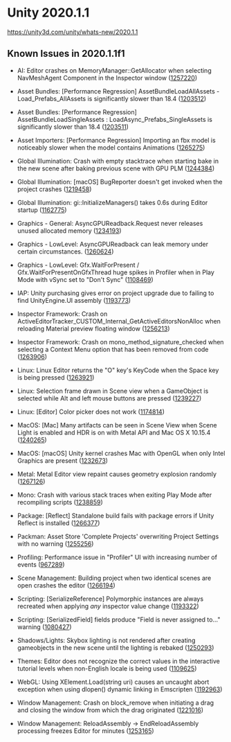 # Unity 2020.1.1
https://unity3d.com/unity/whats-new/2020.1.1

## Known Issues in 2020.1.1f1

<ul>
<li><p>AI: Editor crashes on MemoryManager::GetAllocator when selecting NavMeshAgent Component in the Inspector window (<a href="https://issuetracker.unity3d.com/issues/editor-crashes-on-memorymanager-getallocator-when-selecting-navmeshagent-component-in-the-inspector-window">1257220</a>)</p></li>
<li><p>Asset Bundles: [Performance Regression] AssetBundleLoadAllAssets - Load_Prefabs_AllAssets is significantly slower than 18.4 (<a href="https://issuetracker.unity3d.com/issues/performance-regression-assetbundleloadallassets-load-prefabs-allassets-is-significantly-slower-than-18-dot-4">1203512</a>)</p></li>
<li><p>Asset Bundles: [Performance Regression] AssetBundleLoadSingleAssets : LoadAsync_Prefabs_SingleAssets is significantly slower than 18.4 (<a href="https://issuetracker.unity3d.com/issues/assetbundleloadsingleassets-loadasync-prefabs-singleassets-is-significantly-slower-than-18-dot-4">1203511</a>)</p></li>
<li><p>Asset Importers: [Performance Regression] Importing an fbx model is noticeably slower when the model contains Animations (<a href="https://issuetracker.unity3d.com/issues/performance-regression-importing-an-fbx-model-is-noticeably-slower-when-the-model-contains-animations">1265275</a>)</p></li>
<li><p>Global Illumination: Crash with empty stacktrace when starting bake in the new scene after baking previous scene with GPU PLM (<a href="https://issuetracker.unity3d.com/issues/crash-with-empty-stacktrace-when-starting-bake-in-the-new-scene-after-baking-previous-scene-with-gpu-plm">1244384</a>)</p></li>
<li><p>Global Illumination: [macOS] BugReporter doesn't get invoked when the project crashes (<a href="https://issuetracker.unity3d.com/issues/macos-bugreporter-doesnt-get-invoked-when-the-project-crashes">1219458</a>)</p></li>
<li><p>Global Illumination: gi::InitializeManagers() takes 0.6s during Editor startup (<a href="https://issuetracker.unity3d.com/issues/gi-initializemanagers-takes-0-dot-4s-during-editor-startup">1162775</a>)</p></li>
<li><p>Graphics - General: AsyncGPUReadback.Request never releases unused allocated memory (<a href="https://issuetracker.unity3d.com/issues/asyncgpureadback-dot-request-never-releases-unused-allocated-memory">1234193</a>)</p></li>
<li><p>Graphics - LowLevel: AsyncGPUReadback can leak memory under certain circumstances. (<a href="https://issuetracker.unity3d.com/issues/asyncgpureadback-can-leak-memory-under-certain-circumstances">1260624</a>)</p></li>
<li><p>Graphics - LowLevel: Gfx.WaitForPresent / Gfx.WaitForPresentOnGfxThread huge spikes in Profiler when in Play Mode with vSync set to "Don't Sync" (<a href="https://issuetracker.unity3d.com/issues/gfx-dot-waitforpresent-huge-spikes-in-profiler-when-vsync-is-off">1108469</a>)</p></li>
<li><p>IAP: Unity purchasing gives error on project upgrade due to failing to find UnityEngine.UI assembly (<a href="https://issuetracker.unity3d.com/issues/unity-purchasing-fails-to-load-due-to-failing-to-find-unityengine-dot-ui-assembly">1193773</a>)</p></li>
<li><p>Inspector Framework: Crash on ActiveEditorTracker_CUSTOM_Internal_GetActiveEditorsNonAlloc when reloading Material preview floating window (<a href="https://issuetracker.unity3d.com/issues/crash-on-activeeditortracker-custom-internal-getactiveeditorsnonalloc-when-reloading-material-preview-floating-window">1256213</a>)</p></li>
<li><p>Inspector Framework: Crash on mono_method_signature_checked when selecting a Context Menu option that has been removed from code (<a href="https://issuetracker.unity3d.com/issues/crash-on-mono-method-signature-checked-when-selecting-a-context-menu-option-that-has-been-removed-from-code">1263906</a>)</p></li>
<li><p>Linux: Linux Editor returns the "O" key's KeyCode when the Space key is being pressed (<a href="https://issuetracker.unity3d.com/issues/linux-editor-returns-the-o-keys-keycode-when-the-space-key-is-being-pressed">1263921</a>)</p></li>
<li><p>Linux: Selection frame drawn in Scene view when a GameObject is selected while Alt and left mouse buttons are pressed (<a href="https://issuetracker.unity3d.com/issues/selection-frame-drawn-in-scene-view-when-a-gameobject-is-selected-while-alt-and-left-mouse-buttons-are-pressed">1239227</a>)</p></li>
<li><p>Linux: [Editor] Color picker does not work (<a href="https://issuetracker.unity3d.com/issues/linux-editor-color-picker-does-not-work">1174814</a>)</p></li>
<li><p>MacOS: [Mac] Many artifacts can be seen in Scene View when Scene Light is enabled and HDR is on with Metal API and Mac OS X 10.15.4 (<a href="https://issuetracker.unity3d.com/issues/mac-many-artifacts-can-be-seen-in-scene-view-when-scene-light-is-enabled-on-with-metal-api-and-mac-os-x-10-dot-15-dot-4">1240265</a>)</p></li>
<li><p>MacOS: [macOS] Unity kernel crashes Mac with OpenGL when only Intel Graphics are present (<a href="https://issuetracker.unity3d.com/issues/macos-mac-crashes-when-opening-the-project-with-m-apis-under-windowsstandalonesupport-with-only-integrated-iris-gpu">1232673</a>)</p></li>
<li><p>Metal: Metal Editor view repaint causes geometry explosion randomly (<a href="https://issuetracker.unity3d.com/issues/metal-editor-view-repaint-causes-geometry-explosion-randomly">1267126</a>)</p></li>
<li><p>Mono: Crash with various stack traces when exiting Play Mode after recompiling scripts (<a href="https://issuetracker.unity3d.com/issues/crash-with-various-stack-traces-when-exiting-play-mode-after-recompiling-scripts">1238859</a>)</p></li>
<li><p>Package: [Reflect] Standalone build fails with package errors if Unity Reflect is installed (<a href="https://issuetracker.unity3d.com/issues/reflect-standalone-build-fails-with-package-errors-if-unity-reflect-is-installed">1266377</a>)</p></li>
<li><p>Packman: Asset Store 'Complete Projects' overwriting Project Settings with no warning (<a href="https://issuetracker.unity3d.com/issues/asset-store-complete-projects-overwriting-project-settings-with-no-warning">1255256</a>)</p></li>
<li><p>Profiling: Performance issue in "Profiler" UI with increasing number of events (<a href="https://issuetracker.unity3d.com/issues/performance-issue-in-profiler-ui-with-increasing-number-of-events">967289</a>)</p></li>
<li><p>Scene Management: Building project when two identical scenes are open crashes the editor (<a href="https://issuetracker.unity3d.com/issues/building-project-when-two-identical-scenes-are-open-crashes-the-editor">1266194</a>)</p></li>
<li><p>Scripting: [SerializeReference] Polymorphic instances are always recreated when applying <em>any</em> inspector value change (<a href="https://issuetracker.unity3d.com/issues/serializereference-non-serialized-initialized-fields-lose-their-values-when-entering-play-mode">1193322</a>)</p></li>
<li><p>Scripting: [SerializedField] fields produce "Field is never assigned to..." warning (<a href="https://issuetracker.unity3d.com/issues/serializedfield-fields-produce-field-is-never-assigned-to-dot-dot-dot-warning">1080427</a>)</p></li>
<li><p>Shadows/Lights: Skybox lighting is not rendered after creating gameobjects in the new scene until the lighting is rebaked (<a href="https://issuetracker.unity3d.com/issues/skybox-lighting-is-not-shown-after-creating-new-gameobjects-in-the-new-scene">1250293</a>)</p></li>
<li><p>Themes: Editor does not recognize the correct values in the interactive tutorial levels when non-English locale is being used (<a href="https://issuetracker.unity3d.com/issues/editor-does-not-recognize-the-correct-values-in-the-interactive-tutorial-levels-when-non-english-locale-is-being-used">1109625</a>)</p></li>
<li><p>WebGL:  Using XElement.Load(string uri) causes an uncaught abort exception when using dlopen() dynamic linking in Emscripten (<a href="https://issuetracker.unity3d.com/issues/webgl-built-project-causes-an-uncaught-abort-exception-when-using-dlopen-dynamic-linking-in-emscripten">1192963</a>)</p></li>
<li><p>Window Management: Crash on block_remove when initiating a drag and closing the window from which the drag originated (<a href="https://issuetracker.unity3d.com/issues/crash-on-block-remove-when-initiating-a-drag-and-closing-the-window-from-which-the-drag-originated">1221016</a>)</p></li>
<li><p>Window Management: ReloadAssembly -&gt; EndReloadAssembly processing freezes Editor for minutes (<a href="https://issuetracker.unity3d.com/issues/reloadassembly-endreloadassebly-processing-freezes-editor-for-minutes">1253165</a>)</p></li>
</ul>

